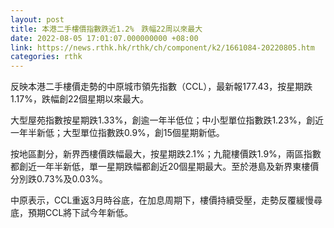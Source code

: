 ```yaml
---
layout: post
title: 本港二手樓價指數跌近1.2%　跌幅22周以來最大
date: 2022-08-05 17:01:07.000000000 +08:00
link: https://news.rthk.hk/rthk/ch/component/k2/1661084-20220805.htm
categories: rthk
---
```


反映本港二手樓價走勢的中原城市領先指數（CCL），最新報177.43，按星期跌1.17%，跌幅創22個星期以來最大。

大型屋苑指數按星期跌1.33%，創逾一年半低位；中小型單位指數跌1.23%，創近一年半新低；大型單位指數跌0.9%，創15個星期新低。

按地區劃分，新界西樓價跌幅最大，按星期跌2.1%；九龍樓價跌1.9%，兩區指數都創近一年半新低，單一星期跌幅都創近20個星期最大。至於港島及新界東樓價分別跌0.73%及0.03%。

中原表示，CCL重返3月時谷底，在加息周期下，樓價持續受壓，走勢反覆緩慢尋底，預期CCL將下試今年新低。
